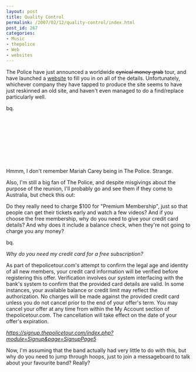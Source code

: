 ```yaml
---
layout: post
title: Quality Control
permalink: /2007/02/12/quality-control/index.html
post_id: 267
categories: 
- Music
- thepolice
- Web
- websites
---
```


The Police have just announced a worldwide <strike>cynical money grab</strike> tour, and have launched a <a href="http://thepolicetour.com">website</a> to fill you in on all of the details. Unfortunately, whichever company they have tapped to produce the site seems to have just reskinned an old site, and haven't even managed to do a find/replace particularly well.

bq. <pre>
<!DOCTYPE HTML PUBLIC '-//W3C//DTD HTML 4.01 Transitional//EN' 'http://www.w3.org/TR/xhtml1/DTD/xhtml1-transitional.dtd'><html>
<head>
<meta http-equiv="Content-Type" content="text/html; charset=ISO-8859-1">
<link rel="alternate" type="application/rss+xml" href="http://feeds.feedburner.com/MariahcareycomWhatsNew" title="ThePoliceTour.com RSS 2.0 News Feed" hreflang="en">
<title>ThePoliceTour.com home</title>
</pre>

Hmmm, I don't remember Mariah Carey being in The Police. Strange.

Also, I'm still a big fan of The Police, and despite misgivings about the purpose of the reunion, I'll probably go and see them if they come to Australia, but check this out:

Do they really need to charge $100 for "Premium Membership", just so that people can get their tickets early and watch a few videos? And if you choose the free membership, why do you need to give your credit card details? And why does it include a balance check, when they're not going to charge you any money?

bq. 
 
*Why do you need my credit card for a free subscription?*<br/>

As part of thepolicetour.com's attempt to confirm the legal age and identity of all new members, your credit card information will be verified before registering this offer. Verification involves our system interfacing with the bank's system to confirm that the provided card details are valid. In some instances, your available balance or credit limit may reflect the authorization. No charges will be made against the provided credit card unless you do not cancel prior to the end of your offer's term. You may cancel your offer at any time from within the My Account section of thepolicetour.com. The cancellation will take effect on the date of your offer's expiration. 

 
_https://signup.thepolicetour.com/index.php?module=Signup&page=SignupPage5_

Now, I'm assuming that the band actually had very little to do with this, but why do you need to jump through hoops, just to join a messageboard to talk about your favourite band? Really?

